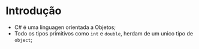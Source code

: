 # Introdução

- C# é uma linguagen orientada a Objetos;
- Todo os tipos primitivos como `int` e `double`, herdam de um unico tipo de `object`;

